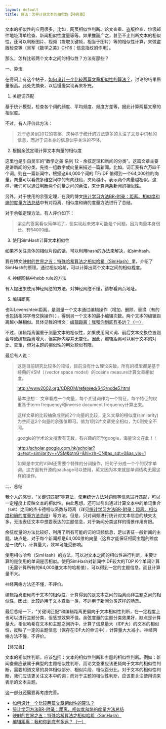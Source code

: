 ```yaml
---
layout: default
title: 算法：怎样计算文本的相似性【待完善】
---
```

文本的相似性的应用很多，比如：网页相似性判断、论文查重、盗版检查、垃圾邮件地址清单检查、新闻相似性度量等等。如果推而广之，甚至不止判断文本的相似性，还可以判断图片、视频（提取关键帧，相当于图片）等的相似性计算，来做盗版检查等（吴军《数学之美》CH16：信息指纹的作用）。

那么，怎样比较两个文本之间的相似性？方法有那些？

一、算法

在德问上有这个帖子，[如何设计一个比较两篇文章相似性的算法？](http://www.dewen.org/q/6668/%E5%A6%82%E4%BD%95%E8%AE%BE%E8%AE%A1%E4%B8%80%E4%B8%AA%E6%AF%94%E8%BE%83%E4%B8%A4%E7%AF%87%E6%96%87%E7%AB%A0%E7%9B%B8%E4%BC%BC%E6%80%A7%E7%9A%84%E7%AE%97%E6%B3%95%EF%BC%9F)，讨论的结果质量很高。此处先摘录，以后慢慢实现再来补充。

1. 关键词匹配

基于统计模型，检查各个词的频度、平均频度、频度方差等，据此计算两篇文章的相似度。

不过，有人评价此方法：

> 对于@灵剑2012的答案，这种基于统计的方法更多的关注了文章中词频的信息，而对于词本身的信息似乎关注的不够。

2. 根据余弦定理计算文本向量的相似度

这里也是引自吴军的“数学之美 系列 12 - 余弦定理和新闻的分类”。这篇文章主要是讲新闻的分类。先找一组数字或向量来描述一篇新闻。比如，词汇表有六万四千个词，则在一篇新闻中，根据这64,000个词的 TF/IDF 值得到一个64,000维的向量。向量可以看做多维空间中的有向线段，夹角越小，表示两个向量越相似。这样，我们可以通过判断两个向量之间的余弦，来计算两条新闻的相似性。

另外，对于使用的余弦定理，在我的博文[统计学习方法BR-附录：距离、相似度和熵的度量方法总结](http://arthur503.github.io/blog/2013/10/05/Statistical-Methods-appendix-how-many-kind-of-distances.html)中有对距离、相似度和熵的度量方法进行了总结。

对于余弦定理方法，有人评价如下：

> 梁会的答案看似简单明了，但实现起来效率可能是个问题，因为向量本身很长，有64000维。

3. 使用SimHash计算文本相似性

如果不关注具体的相似片段的话，可以利用hash的办法来解决，如simhash。

我在博文[映射的世界之五：特殊哈希算法之相似哈希（SimHash）](http://arthur503.github.io/blog/2013/10/14/World-of-Hash-5-special-hash-algorithms-Simhash.html)里，介绍了SimHash的原理。通过相似哈希，可以计算出两个文本之间的相似程度。

4. 神经网络中hebb rule的方法

有人提出来使用神经网络的方法，对神经网络不懂，请参看网页地址。

5. 编辑距离

也叫Levenshtein距离，是测量一个文本通过编辑操作（增加、删除、替换（有的也包括相邻字母交换操作）），得到另一个文本的最小编辑次数。两个文本的编辑距离越小越相似。具体见我的博文：[编辑距离：我和你到底有多远？（一）](http://arthur503.github.io/blog/2013/09/05/edit-distance-how-faraway-are-we-1.html)

不过，编辑距离偏重于测量文本的相似性，如果使用同义词、前后文本交换位置则会导致编辑距离增大，但实际内容并无变化。因此，编辑距离可以用于文本的对比、查重，但对主题的相似性的用处貌似有限。

最后有人说：

> 这是目前研究比较多的领域，目前没有什么理论突破。所有的模型都是基于经典的VSM（（vector space model）的cosine measure计算文章相似度。
> 
> http://www2002.org/CDROM/refereed/643/node5.html
> 
> 基本思想： 文章看成一个向量，每个关键词作为一个特征，每个特征的权重基于term frequency和inverse document frequency计算出来。
> 
> 这样文章的比较抽象成空间2个向量的比较，定义文章的相似度(similarity)为空间这2个向量的余弦值即可。值为1则2片文章完全相似，为0则完全不同。
> 
> google的学术论文搜索有无数，有兴趣的同学google，海量论文在此！！
> 
> http://scholar.google.com.hk/scholar?q=text+similarity++VSM&btnG=&hl=zh-CN&as_sdt=0&as_vis=1
> 
> 如果是中文的VSM还需要个特殊的分词操作，把句子分成一个个的汉字单词。这方面有开源的package可以使用，英文因为本来就是单词结构无需这样的操作。

二、总结

我个人的感觉，“关键词匹配”等算法，使用统计方法对词频等信息进行匹配，可以一定程度上反映文本的相似性。由此思想，还可以引出通过计算文本中的单词集合（set）之间的杰卡德相似系数与距离（详见[统计学习方法BR-附录：距离、相似度和熵的度量方法总结](http://arthur503.github.io/blog/2013/10/05/Statistical-Methods-appendix-how-many-kind-of-distances.html)）等方法。但是，只对词频进行统计对文本信息的缺失太多，无法表征文本中想要表达的主题信息，对于新闻分类这样的情景作用有限。

余弦度量的方法比较好，利用了所有可能的词的词频信息，足以表征一般新闻的主题。缺点是，对于每个新闻都是64,000维的向量（这样才能保证相同主题的维度是一致的），计算量大，效率可能受影响。

使用相似哈希（SimHash）的方法，可以对文本之间的相似性进行判断，主要计算的是使用的单词是否相似。使用SimHash对新闻中IDF较大的TOP K个单词计算（无需计算所有的64,000维文本的哈希值），可以得到一定的主题信息，而且计算量不大。

神经网络方法还不懂，不评价。

编辑距离更倾向于文本的相似性，计算得到的是文本之间的距离而非主题之间的相似性，因此，比较适用于文本查重一类，不适用于新闻分类这样的场景。

最后总结一下，“关键词匹配”和编辑距离更偏向于文本相似性判断，在一定程度上也可以进行主题分类，但感觉效果不佳。余弦度量的主题分类效果好，缺点是计算量大。相似哈希在文本和主题之间折中，计算了信息量大（IDF大）的文本的相似性，反映了一定的主题信息（保存在IDF大的单词中），计算量大大减小。神经网络方法不懂，不评价。


【待完善】

文本的相似性判断，应该包括：文本的相似性判断和主题的相似性判断。例如：新闻查重应该属于典型的主题相似性判断，而论文查重应该更倾向于文本的相似性判断，需要知道文章的具体相似部分、相似片段、相似百分比。对于文本的相似性判断，我们应该更关注文本中的词；而对于主题的相似性判断，应该更关注使用词来表示的文本主题。

这一部分还需要再考虑完善。

* [如何设计一个比较两篇文章相似性的算法？](http://www.dewen.org/q/6668/%E5%A6%82%E4%BD%95%E8%AE%BE%E8%AE%A1%E4%B8%80%E4%B8%AA%E6%AF%94%E8%BE%83%E4%B8%A4%E7%AF%87%E6%96%87%E7%AB%A0%E7%9B%B8%E4%BC%BC%E6%80%A7%E7%9A%84%E7%AE%97%E6%B3%95%EF%BC%9F)
* [统计学习方法BR-附录：距离、相似度和熵的度量方法总结](http://arthur503.github.io/blog/2013/10/05/Statistical-Methods-appendix-how-many-kind-of-distances.html)
* [映射的世界之五：特殊哈希算法之相似哈希（SimHash）](http://arthur503.github.io/blog/2013/10/14/World-of-Hash-5-special-hash-algorithms-Simhash.html)
* [编辑距离：我和你到底有多远？（一）](http://arthur503.github.io/blog/2013/09/05/edit-distance-how-faraway-are-we-1.html)
